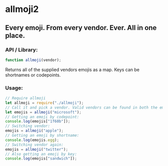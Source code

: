 # allmoji2

## Every emoji. From every vendor. Ever. All in one place.

### API / Library:

```js
function allmoji(vendor);
```
Returns all of the supplied vendors emojis as a map. Keys can be shortnames or codepoints.

### Usage:
```js
// Require allmoji
let allmoji = require("./allmoji");
// Call it and pick a vendor. Valid vendors can be found in both the emojis/ or json/ folders.
let emojis = allmoji("microsoft");
// Getting an emoji by codepoint:
console.log(emojis["1f60b"]);
// Switching vendor:
emojis = allmoji("apple");
// Getting an emoji by shortname:
console.log(emojis.egg);
// Switching vendor again:
emojis = allmoji("twitter");
// Also getting an emoji by key:
console.log(emojis["sandwich"]);
```
